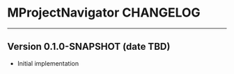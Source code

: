MProjectNavigator CHANGELOG
============================

--------------------------------

## Version 0.1.0-SNAPSHOT (date TBD)

* Initial implementation
